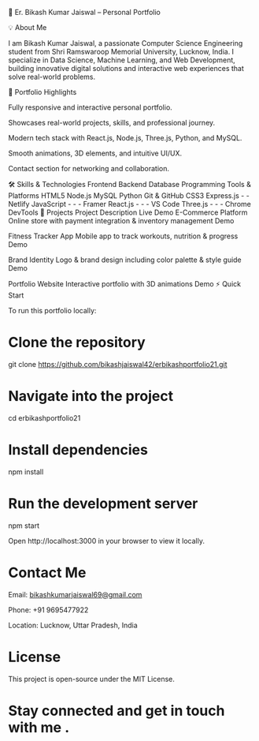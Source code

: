 🚀 Er. Bikash Kumar Jaiswal – Personal Portfolio






💡 About Me

I am Bikash Kumar Jaiswal, a passionate Computer Science Engineering student from Shri Ramswaroop Memorial University, Lucknow, India. I specialize in Data Science, Machine Learning, and Web Development, building innovative digital solutions and interactive web experiences that solve real-world problems.

🌟 Portfolio Highlights

Fully responsive and interactive personal portfolio.

Showcases real-world projects, skills, and professional journey.

Modern tech stack with React.js, Node.js, Three.js, Python, and MySQL.

Smooth animations, 3D elements, and intuitive UI/UX.

Contact section for networking and collaboration.

🛠️ Skills & Technologies
Frontend	Backend	Database	Programming	Tools & Platforms
HTML5	Node.js	MySQL	Python	Git & GitHub
CSS3	Express.js	-	-	Netlify
JavaScript	-	-	-	Framer
React.js	-	-	-	VS Code
Three.js	-	-	-	Chrome DevTools
📂 Projects
Project	Description	Live Demo
E-Commerce Platform	Online store with payment integration & inventory management	Demo

Fitness Tracker App	Mobile app to track workouts, nutrition & progress	Demo

Brand Identity	Logo & brand design including color palette & style guide	Demo

Portfolio Website	Interactive portfolio with 3D animations	Demo
⚡ Quick Start

To run this portfolio locally:

# Clone the repository
git clone https://github.com/bikashjaiswal42/erbikashportfolio21.git

# Navigate into the project
cd erbikashportfolio21

# Install dependencies
npm install

# Run the development server
npm start


Open http://localhost:3000
 in your browser to view it locally.

# Contact Me

Email: bikashkumarjaiswal69@gmail.com

Phone: +91 9695477922

Location: Lucknow, Uttar Pradesh, India

# License

This project is open-source under the MIT License.

 # Stay connected and get in touch with me .


